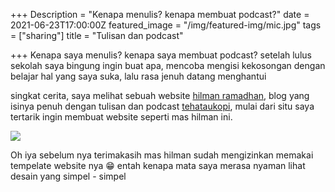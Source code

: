 +++
Description = "Kenapa menulis? kenapa membuat podcast?"
date = 2021-06-23T17:00:00Z
featured_image = "/img/featured-img/mic.jpg"
tags = ["sharing"]
title = "Tulisan dan podcast"

+++
Kenapa saya menulis? kenapa saya membuat podcast? setelah lulus sekolah saya bingung ingin buat apa, mencoba mengisi kekosongan dengan belajar hal yang saya suka, lalu rasa jenuh datang menghantui

singkat cerita, saya melihat sebuah website [hilman ramadhan](https://hilman.space), blog yang isinya penuh dengan tulisan dan podcast [tehataukopi](https://anchor.fm/tehataukopi), mulai dari situ saya tertarik ingin membuat website seperti mas hilman ini.

![](/uploads/screen-shot-2021-06-24-at-21-58-24.png)

Oh iya sebelum nya terimakasih mas hilman sudah mengizinkan memakai tempelate website nya 😁 entah kenapa mata saya merasa nyaman lihat desain yang simpel - simpel